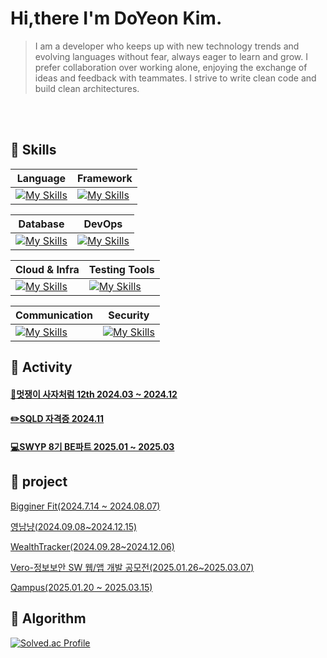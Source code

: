 # Hi,there I'm DoYeon Kim.
> I am a developer who keeps up with new technology trends and evolving languages without fear, always eager to learn and grow. I prefer collaboration over working alone, enjoying the exchange of ideas and feedback with teammates. I strive to write clean code and build clean architectures.

<br/>
<br/>

<div align="left">
 
## 💭 Skills

| Language | Framework |
|---|---|
| [![My Skills](https://go-skill-icons.vercel.app/api/icons?i=java,js,ts,c,cpp,kotlin,python&perline=7)](https://skillicons.dev) | [![My Skills](https://go-skill-icons.vercel.app/api/icons?i=spring,react&perline=6)](https://skillicons.dev) |

| Database | DevOps |
|---|---|
| [![My Skills](https://go-skill-icons.vercel.app/api/icons?i=mysql,dbeaver,sqlite,redis&perline=6)](https://skillicons.dev) | [![My Skills](https://go-skill-icons.vercel.app/api/icons?i=jenkins,docker,githubactions&perline=6)](https://skillicons.dev) |

| Cloud & Infra | Testing Tools |
|---|---|
| [![My Skills](https://go-skill-icons.vercel.app/api/icons?i=ec2,s3,ubuntu&perline=6)](https://skillicons.dev) | [![My Skills](https://go-skill-icons.vercel.app/api/icons?i=junit,postman,grafana&perline=6)](https://skillicons.dev) |

| Communication | Security |
|---|---|
| [![My Skills](https://go-skill-icons.vercel.app/api/icons?i=notion,github,slack,figma,jira&perline=6)](https://skillicons.dev) | [![My Skills](https://go-skill-icons.vercel.app/api/icons?i=jwt&perline=6)](https://skillicons.dev) |


 ## 💭 Activity
 #### [🦁멋쟁이 사자처럼 12th 2024.03 ~ 2024.12](https://drive.google.com/file/d/1KYQ7LpR80xDTVlhYvOTVUT4AxKFBpr4L/view?usp=sharing)
 #### [✏️SQLD 자격증 2024.11](https://drive.google.com/file/d/16L_jv_ocHgccdDgDT-IH1ni5fhaYRh99/view?usp=sharing)
 #### [💻SWYP 8기 BE파트 2025.01 ~ 2025.03](https://drive.google.com/file/d/1HlW1rYGeyyXsAyE5MHifZTP9vYFo8Uei/view)

## 💭 project

<a href="https://github.com/Likelion-YeungNam-Univ/12th-BeginnerFit-FE">Bigginer Fit(2024.7.14 ~ 2024.08.07)</a> 


<a href="https://github.com/Yeungnam-Nyang">영남냥(2024.09.08~2024.12.15)</a>

<a href="https://github.com/software-project-yu/WealthTracker-BE">WealthTracker(2024.09.28~2024.12.06)</a>

<a href="https://github.com/sw-security-web-app/sw-security-web-app_BE">Vero-정보보안 SW 웹/앱 개발 공모전(2025.01.26~2025.03.07)</a>
 
<a href="https://github.com/Team-Qampus/Quampus_BE">Qampus(2025.01.20 ~ 2025.03.15)</a>


## 💭 Algorithm
[![Solved.ac Profile](http://mazassumnida.wtf/api/v2/generate_badge?boj=tkv00)](https://solved.ac/tkv00/)

 
